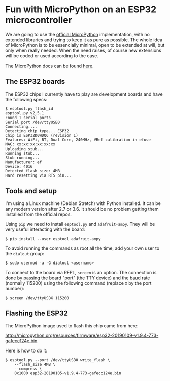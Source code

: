 # Fun with MicroPython on an ESP32 microcontroller

We are going to use the [official MicroPython] implementation, with no
extended libraries and trying to keep it as pure as possible. The whole idea
of MicroPython is to be essencially minimal, open to be extended at will, but
only when really needed. When the need raises, of course new extensions will
be coded or used according to the case.

The MicroPython docs can be found [here][MicroPython docs].


## The ESP32 boards

The ESP32 chips I currently have to play are development boards and have the
following specs:

```
$ esptool.py flash_id
esptool.py v2.5.1
Found 1 serial ports
Serial port /dev/ttyUSB0
Connecting....
Detecting chip type... ESP32
Chip is ESP32D0WDQ6 (revision 1)
Features: WiFi, BT, Dual Core, 240MHz, VRef calibration in efuse
MAC: xx:xx:xx:xx:xx:xx
Uploading stub...
Running stub...
Stub running...
Manufacturer: ef
Device: 4016
Detected flash size: 4MB
Hard resetting via RTS pin...
```


## Tools and setup

I'm using a Linux machine (Debian Stretch) with Python installed. It can be
any modern version after 2.7 or 3.6. It should be no problem getting them
installed from the official repos.

Using `pip` we need to install `esptool.py` and `adafruit-ampy`. They will be
very useful interacting with the board:

    $ pip install --user esptool adafruit-ampy

To avoid running the commands as root all the time, add your own user to the
`dialout` group:

    $ sudo usermod -a -G dialout <username>

To connect to the board via REPL, `screen` is an option. The connection is
done by passing the board "port" (the TTY device) and the baud rate (normally
115200) using the following command (replace `X` by the port number):

    $ screen /dev/ttyUSBX 115200


## Flashing the ESP32

The MicroPython image used to flash this chip came from here:

http://micropython.org/resources/firmware/esp32-20190109-v1.9.4-773-gafecc124e.bin

Here is how to do it:

    $ esptool.py --port /dev/ttyUSB0 write_flash \
        --flash_size 4MB \
        --compress \
        0x1000 esp32-20190105-v1.9.4-773-gafecc124e.bin


[official MicroPython]: https://github.com/micropython/micropython
[MicroPython docs]: https://docs.micropython.org/en/latest/
